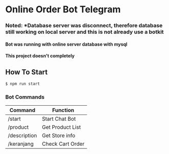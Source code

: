 # Online Order Bot Telegram

### Noted: *Database server was disconnect, therefore database still working on local server and this is not already use a botkit

#### Bot was running with online server database with mysql
#### This project doesn't completely

## How To Start
```sh
$ npm run start
```


### Bot Commands

| Command | Function |
| ------ | ------ |
| /start | Start Chat Bot |
| /product | Get Product List |
| /description | Get Store info |
| /keranjang | Check Cart Order |